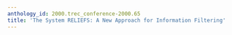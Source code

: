 ```yaml
---
anthology_id: 2000.trec_conference-2000.65
title: 'The System RELIEFS: A New Approach for Information Filtering'
---
```


